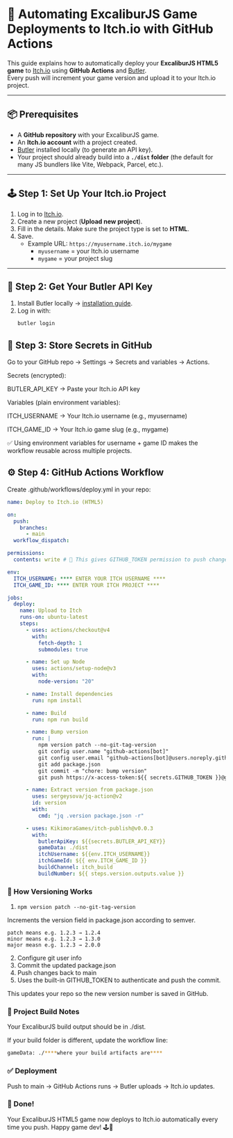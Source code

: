 # 🚀 Automating ExcaliburJS Game Deployments to Itch.io with GitHub Actions

This guide explains how to automatically deploy your **ExcaliburJS HTML5 game** to [Itch.io](https://itch.io/) using **GitHub Actions**
and [Butler](https://itch.io/docs/butler/).  
Every push will increment your game version and upload it to your Itch.io project.

---

## 📦 Prerequisites

- A **GitHub repository** with your ExcaliburJS game.
- An **Itch.io account** with a project created.
- [Butler](https://itch.io/docs/butler/) installed locally (to generate an API key).
- Your project should already build into a **`./dist` folder** (the default for many JS bundlers like Vite, Webpack, Parcel, etc.).

---

## 🕹️ Step 1: Set Up Your Itch.io Project

1. Log in to [Itch.io](https://itch.io/).
2. Create a new project (**Upload new project**).
3. Fill in the details. Make sure the project type is set to **HTML**.
4. Save.
   - Example URL: `https://myusername.itch.io/mygame`
     - `myusername` = your Itch.io username
     - `mygame` = your project slug

---

## 🔑 Step 2: Get Your Butler API Key

1. Install Butler locally → [installation guide](https://itch.io/docs/butler/installing.html).
2. Log in with:
   ```bash
   butler login
   ```

## 🔐 Step 3: Store Secrets in GitHub

Go to your GitHub repo → Settings → Secrets and variables → Actions.

Secrets (encrypted):

BUTLER_API_KEY → Paste your Itch.io API key

Variables (plain environment variables):

ITCH_USERNAME → Your Itch.io username (e.g., myusername)

ITCH_GAME_ID → Your Itch.io game slug (e.g., mygame)

✅ Using environment variables for username + game ID makes the workflow reusable across multiple projects.

## ⚙️ Step 4: GitHub Actions Workflow

Create .github/workflows/deploy.yml in your repo:

```yaml
name: Deploy to Itch.io (HTML5)

on:
  push:
    branches:
      - main
  workflow_dispatch:

permissions:
  contents: write # 🔑 This gives GITHUB_TOKEN permission to push changes

env:
  ITCH_USERNAME: **** ENTER YOUR ITCH USERNAME ****
  ITCH_GAME_ID: **** ENTER YOUR ITCH PROJECT ****

jobs:
  deploy:
    name: Upload to Itch
    runs-on: ubuntu-latest
    steps:
      - uses: actions/checkout@v4
        with:
          fetch-depth: 1
          submodules: true

      - name: Set up Node
        uses: actions/setup-node@v3
        with:
          node-version: "20"

      - name: Install dependencies
        run: npm install

      - name: Build
        run: npm run build

      - name: Bump version
        run: |
          npm version patch --no-git-tag-version
          git config user.name "github-actions[bot]"
          git config user.email "github-actions[bot]@users.noreply.github.com"
          git add package.json
          git commit -m "chore: bump version"
          git push https://x-access-token:${{ secrets.GITHUB_TOKEN }}@github.com/${{ github.repository }} HEAD:main

      - name: Extract version from package.json
        uses: sergeysova/jq-action@v2
        id: version
        with:
          cmd: "jq .version package.json -r"

      - uses: KikimoraGames/itch-publish@v0.0.3
        with:
          butlerApiKey: ${{secrets.BUTLER_API_KEY}}
          gameData: ./dist
          itchUsername: ${{env.ITCH_USERNAME}}
          itchGameId: ${{ env.ITCH_GAME_ID }}
          buildChannel: itch_build
          buildNumber: ${{ steps.version.outputs.value }}

```

### 📝 How Versioning Works

1. `npm version patch --no-git-tag-version`

Increments the version field in package.json according to semver.

    patch means e.g. 1.2.3 → 1.2.4
    minor means e.g. 1.2.3 → 1.3.0
    major measn e.g. 1.2.3 → 2.0.0

2. Configure git user info
3. Commit the updated package.json
4. Push changes back to main
5. Uses the built-in GITHUB_TOKEN to authenticate and push the commit.

This updates your repo so the new version number is saved in GitHub.

### 📂 Project Build Notes

Your ExcaliburJS build output should be in ./dist.

If your build folder is different, update the workflow line:

```bash
gameData: ./****where your build artifacts are****
```

### ✅ Deployment

Push to main → GitHub Actions runs → Butler uploads → Itch.io updates.

### 🎉 Done!

Your ExcaliburJS HTML5 game now deploys to Itch.io automatically every time you push. Happy game dev! 🕹️🚀
